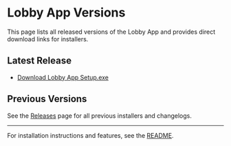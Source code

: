 # Lobby App Versions

This page lists all released versions of the Lobby App and provides direct download links for installers.

## Latest Release
- [Download Lobby App Setup.exe](https://github.com/Houtmen/Game-app/releases/latest)

## Previous Versions
See the [Releases](https://github.com/Houtmen/Game-app/releases) page for all previous installers and changelogs.

---
For installation instructions and features, see the [README](./README.md).
